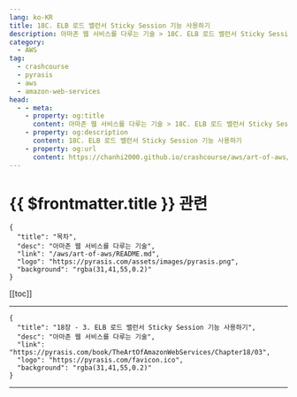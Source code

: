 ```yaml
---
lang: ko-KR
title: 18C. ELB 로드 밸런서 Sticky Session 기능 사용하기
description: 아마존 웹 서비스를 다루는 기술 > 18C. ELB 로드 밸런서 Sticky Session 기능 사용하기
category:
  - AWS
tag: 
  - crashcourse
  - pyrasis
  - aws 
  - amazon-web-services
head:
  - - meta:
    - property: og:title
      content: 아마존 웹 서비스를 다루는 기술 > 18C. ELB 로드 밸런서 Sticky Session 기능 사용하기
    - property: og:description
      content: 18C. ELB 로드 밸런서 Sticky Session 기능 사용하기
    - property: og:url
      content: https://chanhi2000.github.io/crashcourse/aws/art-of-aws/18C.html
---
```


# {{ $frontmatter.title }} 관련

```component VPCard
{
  "title": "목차",
  "desc": "아마존 웹 서비스를 다루는 기술",
  "link": "/aws/art-of-aws/README.md",
  "logo": "https://pyrasis.com/assets/images/pyrasis.png",
  "background": "rgba(31,41,55,0.2)"
}
```

[[toc]]

---

```component VPCard
{
  "title": "18장 - 3. ELB 로드 밸런서 Sticky Session 기능 사용하기",
  "desc": "아마존 웹 서비스를 다루는 기술",
  "link": "https://pyrasis.com/book/TheArtOfAmazonWebServices/Chapter18/03",
  "logo": "https://pyrasis.com/favicon.ico",
  "background": "rgba(31,41,55,0.2)"
}
```

<!-- TODO: 작성 -->

---

<TagLinks />